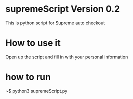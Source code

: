 # supremeScript Version 0.2
This is python script for Supreme auto checkout 
# How to use it
Open up the script and fill in with your personal information
# how to run
~$ python3 supremeScript.py
